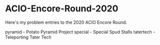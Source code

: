 # ACIO-Encore-Round-2020
Here's my problem entries to the 2020 ACIO Encore Round.

pyramid - Potato Pyramid Project
special - Special Spud Stalls 
tatertech - Teleporting Tater Tech
